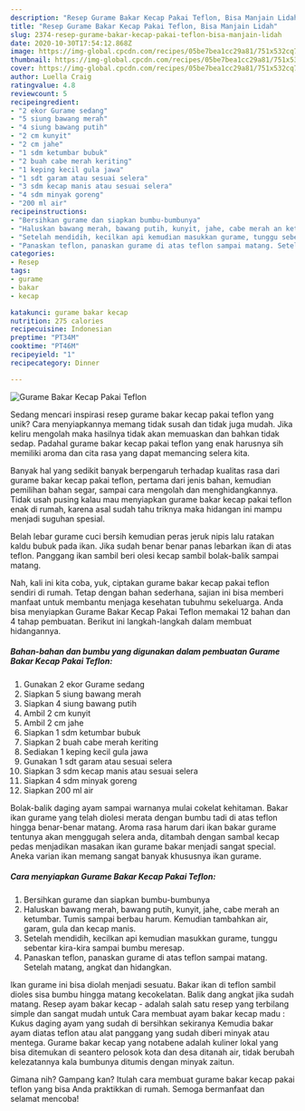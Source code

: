 ```yaml
---
description: "Resep Gurame Bakar Kecap Pakai Teflon, Bisa Manjain Lidah"
title: "Resep Gurame Bakar Kecap Pakai Teflon, Bisa Manjain Lidah"
slug: 2374-resep-gurame-bakar-kecap-pakai-teflon-bisa-manjain-lidah
date: 2020-10-30T17:54:12.868Z
image: https://img-global.cpcdn.com/recipes/05be7bea1cc29a81/751x532cq70/gurame-bakar-kecap-pakai-teflon-foto-resep-utama.jpg
thumbnail: https://img-global.cpcdn.com/recipes/05be7bea1cc29a81/751x532cq70/gurame-bakar-kecap-pakai-teflon-foto-resep-utama.jpg
cover: https://img-global.cpcdn.com/recipes/05be7bea1cc29a81/751x532cq70/gurame-bakar-kecap-pakai-teflon-foto-resep-utama.jpg
author: Luella Craig
ratingvalue: 4.8
reviewcount: 5
recipeingredient:
- "2 ekor Gurame sedang"
- "5 siung bawang merah"
- "4 siung bawang putih"
- "2 cm kunyit"
- "2 cm jahe"
- "1 sdm ketumbar bubuk"
- "2 buah cabe merah keriting"
- "1 keping kecil gula jawa"
- "1 sdt garam atau sesuai selera"
- "3 sdm kecap manis atau sesuai selera"
- "4 sdm minyak goreng"
- "200 ml air"
recipeinstructions:
- "Bersihkan gurame dan siapkan bumbu-bumbunya"
- "Haluskan bawang merah, bawang putih, kunyit, jahe, cabe merah an ketumbar. Tumis sampai berbau harum. Kemudian tambahkan air, garam, gula dan kecap manis."
- "Setelah mendidih, kecilkan api kemudian masukkan gurame, tunggu sebentar kira-kira sampai bumbu meresap."
- "Panaskan teflon, panaskan gurame di atas teflon sampai matang. Setelah matang, angkat dan hidangkan."
categories:
- Resep
tags:
- gurame
- bakar
- kecap

katakunci: gurame bakar kecap 
nutrition: 275 calories
recipecuisine: Indonesian
preptime: "PT34M"
cooktime: "PT46M"
recipeyield: "1"
recipecategory: Dinner

---
```



![Gurame Bakar Kecap Pakai Teflon](https://img-global.cpcdn.com/recipes/05be7bea1cc29a81/751x532cq70/gurame-bakar-kecap-pakai-teflon-foto-resep-utama.jpg)

Sedang mencari inspirasi resep gurame bakar kecap pakai teflon yang unik? Cara menyiapkannya memang tidak susah dan tidak juga mudah. Jika keliru mengolah maka hasilnya tidak akan memuaskan dan bahkan tidak sedap. Padahal gurame bakar kecap pakai teflon yang enak harusnya sih memiliki aroma dan cita rasa yang dapat memancing selera kita.

Banyak hal yang sedikit banyak berpengaruh terhadap kualitas rasa dari gurame bakar kecap pakai teflon, pertama dari jenis bahan, kemudian pemilihan bahan segar, sampai cara mengolah dan menghidangkannya. Tidak usah pusing kalau mau menyiapkan gurame bakar kecap pakai teflon enak di rumah, karena asal sudah tahu triknya maka hidangan ini mampu menjadi suguhan spesial.

Belah lebar gurame cuci bersih kemudian peras jeruk nipis lalu ratakan kaldu bubuk pada ikan. Jika sudah benar benar panas lebarkan ikan di atas teflon. Panggang ikan sambil beri olesi kecap sambil bolak-balik sampai matang.


Nah, kali ini kita coba, yuk, ciptakan gurame bakar kecap pakai teflon sendiri di rumah. Tetap dengan bahan sederhana, sajian ini bisa memberi manfaat untuk membantu menjaga kesehatan tubuhmu sekeluarga. Anda bisa menyiapkan Gurame Bakar Kecap Pakai Teflon memakai 12 bahan dan 4 tahap pembuatan. Berikut ini langkah-langkah dalam membuat hidangannya.

<!--inarticleads1-->

##### Bahan-bahan dan bumbu yang digunakan dalam pembuatan Gurame Bakar Kecap Pakai Teflon:

1. Gunakan 2 ekor Gurame sedang
1. Siapkan 5 siung bawang merah
1. Siapkan 4 siung bawang putih
1. Ambil 2 cm kunyit
1. Ambil 2 cm jahe
1. Siapkan 1 sdm ketumbar bubuk
1. Siapkan 2 buah cabe merah keriting
1. Sediakan 1 keping kecil gula jawa
1. Gunakan 1 sdt garam atau sesuai selera
1. Siapkan 3 sdm kecap manis atau sesuai selera
1. Siapkan 4 sdm minyak goreng
1. Siapkan 200 ml air


Bolak-balik daging ayam sampai warnanya mulai cokelat kehitaman. Bakar ikan gurame yang telah diolesi merata dengan bumbu tadi di atas teflon hingga benar-benar matang. Aroma rasa harum dari ikan bakar gurame tentunya akan menggugah selera anda, ditambah dengan sambal kecap pedas menjadikan masakan ikan gurame bakar menjadi sangat special. Aneka varian ikan memang sangat banyak khususnya ikan gurame. 

<!--inarticleads2-->

##### Cara menyiapkan Gurame Bakar Kecap Pakai Teflon:

1. Bersihkan gurame dan siapkan bumbu-bumbunya
1. Haluskan bawang merah, bawang putih, kunyit, jahe, cabe merah an ketumbar. Tumis sampai berbau harum. Kemudian tambahkan air, garam, gula dan kecap manis.
1. Setelah mendidih, kecilkan api kemudian masukkan gurame, tunggu sebentar kira-kira sampai bumbu meresap.
1. Panaskan teflon, panaskan gurame di atas teflon sampai matang. Setelah matang, angkat dan hidangkan.


Ikan gurame ini bisa diolah menjadi sesuatu. Bakar ikan di teflon sambil dioles sisa bumbu hingga matang kecokelatan. Balik dang angkat jika sudah matang. Resep ayam bakar kecap - adalah salah satu resep yang terbilang simple dan sangat mudah untuk Cara membuat ayam bakar kecap madu : Kukus daging ayam yang sudah di bersihkan sekiranya Kemudia bakar ayam diatas teflon atau alat panggang yang sudah diberi minyak atau mentega. Gurame bakar kecap yang notabene adalah kuliner lokal yang bisa ditemukan di seantero pelosok kota dan desa ditanah air, tidak berubah kelezatannya kala bumbunya ditumis dengan minyak zaitun. 

Gimana nih? Gampang kan? Itulah cara membuat gurame bakar kecap pakai teflon yang bisa Anda praktikkan di rumah. Semoga bermanfaat dan selamat mencoba!
